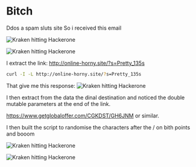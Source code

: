# Bitch
Ddos a spam sluts site
So i received this email

![Kraken hitting Hackerone ](https://raw.githubusercontent.com/DeadmanXXXII/Kraken/main/Screenshot_20240816-000232.png)

![Kraken hitting Hackerone ](https://raw.githubusercontent.com/DeadmanXXXII/Kraken/main/Screenshot_20240816-000232.png)

I extract the link:
http://online-horny.site/?s=Pretty_135s

```bash
curl -I -L http://online-horny.site/?s=Pretty_135s
```

That give me this response:
![Kraken hitting Hackerone ](https://raw.githubusercontent.com/DeadmanXXXII/Kraken/main/Screenshot_20240816-000232.png)


I then extract from the data the dinal destination and noticed the double mutable parameters at the end of the link.

https://www.getglobaloffer.com/CGKDST/GH6JNM
or similar.

I then built the script to randomise the characters after the / on bith points and booom

![Kraken hitting Hackerone ](https://raw.githubusercontent.com/DeadmanXXXII/Kraken/main/Screenshot_20240816-000232.png)

![Kraken hitting Hackerone ](https://raw.githubusercontent.com/DeadmanXXXII/Kraken/main/Screenshot_20240816-000232.png)


